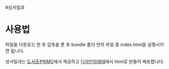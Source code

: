 #성서일과


# 사용법
파일을 다운로드 한 후 압축을 푼 후 bundle 폴더 안의 파일 중 index.html을 실행시키면 됩니다.


성서일과는 [도서출판KMC](https://kmcpress.co.kr)에서 제공하고 [디자인아레테](https://daworks.io)에서 html로 만들어 배포합니다.
